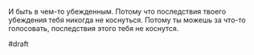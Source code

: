 И быть в чем-то убежденным. Потому что последствия твоего убеждения тебя никогда не коснуться. Потому ты можешь за что-то голосовать, последствия этого тебя не коснутся. 

#draft